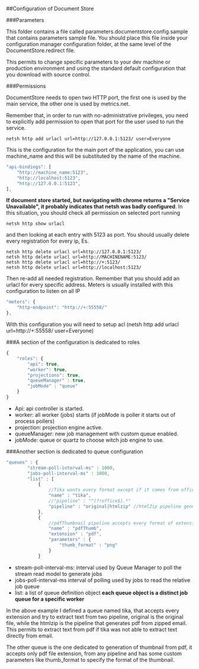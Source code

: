 ##Configuration of Document Store

###Parameters

This folder contains a file called parameters.documentstore.config.sample that contains parameters sample file. You should  place this file inside your configuration manager configuration folder, at the same level of the DocumentStore.redirect file.

This permits to change specific parameters to your dev machine or production environment and using the standard default configuration that you download with source control.

###Permissions

DocumentStore needs to open two HTTP port, the first one is used by the main service, the other one is used by metrics.net.

Remember that, in order to run with no-administrative privileges, you need to explicitly add permission to open that port for the user used to run the service.

	netsh http add urlacl url=http://127.0.0.1:5123/ user=Everyone

This is the configuration for the main port of the application, you can use machine_name and this will be substituted by the name of the machine.

```javascript
"api-bindings": [
    "http://machine_name:5123",
    "http://localhost:5123",
    "http://127.0.0.1:5123",
],
```

**If document store started, but navigating with chrome returns a "Service Unavailable", it probably indicates that netsh was badly configured**. In this situation, you should check all permission on selected port running

	netsh http show urlacl 

and then looking at each entry with 5123 as port. You should usually delete every registration for every ip, Es.

	netsh http delete urlacl url=http://127.0.0.1:5123/ 
	netsh http delete urlacl url=http://MACHINENAME:5123/ 
	netsh http delete urlacl url=http://+:5123/ 
	netsh http delete urlacl url=http://localhost:5123/ 

Then re-add all needed registration. Remember that you should add an urlacl for every specific address. Meters is usually installed with this configuration to listen on all IP

```javascript
"meters": {
    "http-endpoint": "http://+:55558/"
},
```

With this configuration you will need to setup acl (netsh http add urlacl url=http://+:55558/ user=Everyone)



###A section of the configuration is dedicated to roles

```javascript
{
	"roles": {
	    "api": true,
	    "worker": true,
	    "projections": true,
		"queueManager" : true,
		"jobMode" : "queue"
	}
}
```


- Api: api controller is started.
- worker: all worker (jobs) starts (if jobMode is poller it starts out of process pollers)
- projection: projection engine active.
- queueManager: new job management with custom queue enabled.
- jobMode: queue or quartz to choose witch job engine to use.

###Another section is dedicated to queue configuration

```javascript
"queues" : {
		"stream-poll-interval-ms" : 1000,
		"jobs-poll-interval-ms" : 1000,
	    "list" : [
			{
			    //Tika wants every format except if it comes from office pipeline
				"name" : "tika",
				//"pipeline" : "^(?!office$).*"
				"pipeline" : "original|htmlzip" //htmlZip pipeline generates pdf from zip.
			},
			{
			    //pdfThumbnail pipeline accepts every format of extension pdf
				"name" : "pdfThumb",
				"extension" : "pdf",
				"parameters" : {
					"thumb_format" : "png"
				}
			}
```

- stream-poll-interval-ms: interval used by Queue Manager to poll the stream read model to generate jobs
- jobs-poll-interval-ms interval of polling used by jobs to read the relative job queue
- list: a list of queue definition object **each queue object is a distinct job queue for a specific worker**

In the above example I defined a queue named tika, that accepts every extension and try to extract text from two pipeline, original is the original file, while the htmlzip is the pipeline that generates pdf from zipped email. This permits to extract text from pdf if tika was not able to extract text directly from email.

The other queue is the one dedicated to generation of thumbnail from pdf, it accepts only pdf file extension, from any pipeline and has some custom parameters like thumb_format to specify the format of the thumbnail.

